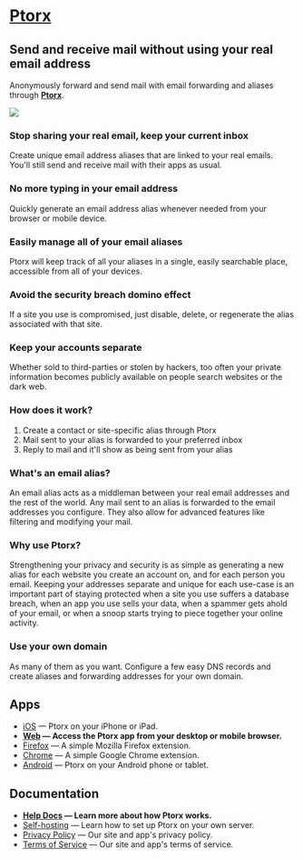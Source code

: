 # [Ptorx](https://ptorx.com)

## Send and receive mail without using your real email address

Anonymously forward and send mail with email forwarding and aliases through **[Ptorx](https://ptorx.com)**.

![](https://i.imgur.com/wscxXEc.png)

### Stop sharing your real email, keep your current inbox

Create unique email address aliases that are linked to your real emails. You'll still send and receive mail with their apps as usual.

### No more typing in your email address

Quickly generate an email address alias whenever needed from your browser or mobile device.

### Easily manage all of your email aliases

Ptorx will keep track of all your aliases in a single, easily searchable place, accessible from all of your devices.

### Avoid the security breach domino effect

If a site you use is compromised, just disable, delete, or regenerate the alias associated with that site.

### Keep your accounts separate

Whether sold to third-parties or stolen by hackers, too often your private information becomes publicly available on people search websites or the dark web.

### How does it work?

1. Create a contact or site-specific alias through Ptorx
2. Mail sent to your alias is forwarded to your preferred inbox
3. Reply to mail and it'll show as being sent from your alias

### What's an email alias?

An email alias acts as a middleman between your real email addresses and the rest of the world. Any mail sent to an alias is forwarded to the email addresses you configure. They also allow for advanced features like filtering and modifying your mail.

### Why use Ptorx?

Strengthening your privacy and security is as simple as generating a new alias for each website you create an account on, and for each person you email. Keeping your addresses separate and unique for each use-case is an important part of staying protected when a site you use suffers a database breach, when an app you use sells your data, when a spammer gets ahold of your email, or when a snoop starts trying to piece together your online activity.

### Use your own domain

As many of them as you want. Configure a few easy DNS records and create aliases and forwarding addresses for your own domain.

## Apps

- [iOS](https://itunes.apple.com/us/app/id1161180537) — Ptorx on your iPhone or iPad.
- **[Web](https://ptorx.com/app) — Access the Ptorx app from your desktop or mobile browser.**
- [Firefox](https://addons.mozilla.org/en-US/firefox/addon/email-aliases-by-ptorx) — A simple Mozilla Firefox extension.
- [Chrome](https://chrome.google.com/webstore/detail/jjhgjgpgkbnlihngkfnkafaidoggljge) — A simple Google Chrome extension.
- [Android](https://play.google.com/store/apps/details?id=com.xyfir.ptorx) — Ptorx on your Android phone or tablet.

## Documentation

- **[Help Docs](https://github.com/Xyfir/ptorx/blob/master/docs/help.md) — Learn more about how Ptorx works.**
- [Self-hosting](https://github.com/Xyfir/ptorx/blob/master/docs/self-host.md) — Learn how to set up Ptorx on your own server.
- [Privacy Policy](https://github.com/Xyfir/ptorx/blob/master/docs/privacy-policy.md) — Our site and app's privacy policy.
- [Terms of Service](https://github.com/Xyfir/ptorx/blob/master/docs/terms-of-service.md) — Our site and app's terms of service.
